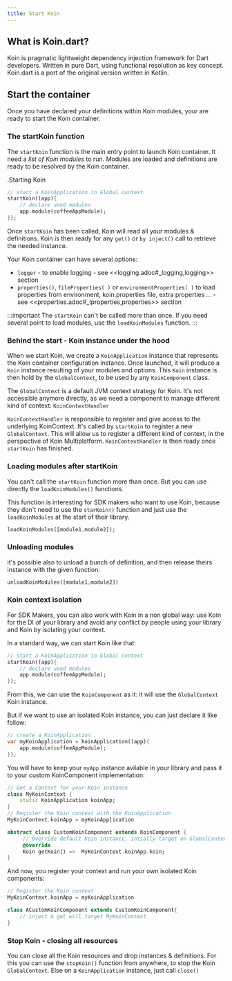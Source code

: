 ```yaml
---
title: Start Koin
---
```


## What is Koin.dart?

Koin is pragmatic lightweight dependency injection framework for Dart developers. Written in pure Dart, using functional resolution as key concept. Koin.dart is a port of the original version written in Kotlin.

## Start the container

Once you have declared your definitions within Koin modules, your are ready to start the Koin container.

### The startKoin function

The `startKoin` function is the main entry point to launch Koin container. It need a *list of Koin modules* to run.
Modules are loaded and definitions are ready to be resolved by the Koin container.

.Starting Koin

```dart
// start a KoinApplication in Global context
startKoin((app){
    // declare used modules
    app.module(coffeeAppModule);
});
```

Once `startKoin` has been called, Koin will read all your modules & definitions. Koin is then ready for any `get()` or `by inject()` call to retrieve the needed instance.

Your Koin container can have several options:

* `logger` - to enable logging - see <<logging.adoc#_logging,logging>> section
* `properties()`, `fileProperties( )` or `environmentProperties( )` to load properties from environment, koin.properties file, extra properties ... - see <<properties.adoc#_lproperties,properties>> section

:::important
The `startKoin` can't be called more than once. If you need several point to load modules, use the `loadKoinModules` function.
:::


### Behind the start - Koin instance under the hood

When we start Koin, we create a `KoinApplication` instance that represents the Koin container configuration instance. Once launched, it will produce a `Koin` instance resulting of your modules and options.
This `Koin` instance is then hold by the `GlobalContext`, to be used by any `KoinComponent` class.

The `GlobalContext` is a default JVM context strategy for Koin. It's not accessible anymore directly, as we need a component to manage different kind of context: `KoinContextHandler`

`KoinContextHandler` is responsible to register and give access to the underlying KoinContext. It's called by `startKoin` to register a new `GlobalContext`. This will allow us to register a different kind of context, in the perspective of Koin Multiplatform. `KoinContextHandler`  is then ready once `startKoin` has finished.




### Loading modules after startKoin

You can't call the `startKoin` function more than once. But you can use directly the `loadKoinModules()` functions.

This function is interesting for SDK makers who want to use Koin, because they don't need to use the `starKoin()` function and just use the `loadKoinModules` at the start of their library.

```dart
loadKoinModules([module1,module2]);
```

### Unloading modules

it's possible also to unload a bunch of definition, and then release theirs instance with the given function:

```dart
unloadKoinModules([module1,module2])
```


### Koin context isolation

For SDK Makers, you can also work with Koin in a non global way: use Koin for the DI of your library and avoid any conflict by people using your library and Koin by isolating your context.

In a standard way, we can start Koin like that:

```dart
// start a KoinApplication in Global context
startKoin((app){
    // declare used modules
    app.module(coffeeAppModule);
});
```

From this, we can use the `KoinComponent` as it: it will use the `GlobalContext` Koin instance.

But if we want to use an isolated Koin instance, you can just declare it like follow:

```dart
// create a KoinApplication
var myKoinApplication = koinApplication((app){
    app.module(coffeeAppModule);
});
```

You will have to keep your `myApp` instance avilable in your library and pass it to your custom KoinComponent implementation:

```dart
// Get a Context for your Koin instance
class MyKoinContext {
    static KoinApplication koinApp;
}
// Register the Koin context with the KoinApplication
MyKoinContext.koinApp = myKoinApplication
```

```dart
abstract class CustomKoinComponent extends KoinComponent {
     // Override default Koin instance, intially target on GlobalContext to yours
     @override
     Koin getKoin() =>  MyKoinContext.koinApp.koin;
}
```

And now, you register your context and run your own isolated Koin components:

```dart
// Register the Koin context
MyKoinContext.koinApp = myKoinApplication

class ACustomKoinComponent extends CustomKoinComponent{
    // inject & get will target MyKoinContext
}
```

### Stop Koin - closing all resources

You can close all the Koin resources and drop instances & definitions. For this you can use the `stopKoin()` function from anywhere, to stop the Koin `GlobalContext`.
Else on a `KoinApplication` instance, just call `close()`

